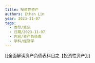 ```yaml
---
title: 投资性资产
authors: Ethan Lin
year: 2023-11-07
tags:
  - 类型/笔记
  - 日期/2023-11-07
  - 内容/资产负债表
  - 学科/经济学
---
```



[[全面解读资产负债表科目之【投资性资产】]]




